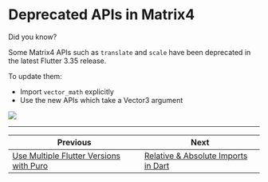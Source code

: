 # Deprecated APIs in Matrix4

Did you know?

Some Matrix4 APIs such as `translate` and `scale` have been deprecated in the latest Flutter 3.35 release.

To update them:

- Import `vector_math` explicitly
- Use the new APIs which take a Vector3 argument

![](255.png)

<!--
// Before Flutter 3.35
Matrix4 deprecated(double x, double y, double scale) {
  return Matrix4.identity()
    ..translate(x, y)
    ..scale(scale, scale, 1.0);
}


// Since Flutter 3.35
// ignore: depend_on_referenced_packages
import 'package:vector_math/vector_math_64.dart';

Matrix4 updated(double x, double y, double scale) {
  return Matrix4.identity()
    ..translateByVector3(Vector3(x, y, 0))
    ..scaleByVector3(Vector3(scale, scale, 1.0));
}
-->

---

| Previous | Next |
| -------- | ---- |
| [Use Multiple Flutter Versions with Puro](../0254-multiple-flutter-versions-puro/index.md) | [Relative & Absolute Imports in Dart](../0256-relative-absolute-imports-dart/index.md) |

<!-- TWITTER|https://x.com/biz84/status/1963179034596065692 -->
<!-- LINKEDIN|https://www.linkedin.com/posts/andreabizzotto_did-you-know-some-matrix4-apis-such-as-activity-7368945020202033156-LyAb -->
<!-- BLUESKY|https://bsky.app/profile/codewithandrea.com/post/3lxwelnjst222 -->
